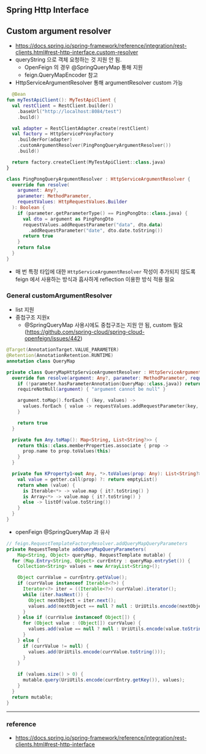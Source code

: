## Spring Http Interface

## Custom argument resolver
- https://docs.spring.io/spring-framework/reference/integration/rest-clients.html#rest-http-interface.custom-resolver
- queryString 으로 객체 요청하는 것 지원 안 됨.
  - OpenFeign 의 경우 @SpringQueryMap 통해 지원
  - feign.QueryMapEncoder 참고
- HttpServiceArgumentResolver 통해 argumentResolver custom 가능

```kotlin
  @Bean
fun myTestApiClient(): MyTestApiClient {
  val restClient = RestClient.builder()
    .baseUrl("http://localhost:8084/test")
    .build()

  val adapter = RestClientAdapter.create(restClient)
  val factory = HttpServiceProxyFactory
    .builderFor(adapter)
    .customArgumentResolver(PingPongQueryArgumentResolver())
    .build()

  return factory.createClient(MyTestApiClient::class.java)
}

class PingPongQueryArgumentResolver : HttpServiceArgumentResolver {
  override fun resolve(
    argument: Any?,
    parameter: MethodParameter,
    requestValues: HttpRequestValues.Builder
  ): Boolean {
    if (parameter.getParameterType() == PingPongDto::class.java) {
      val dto = argument as PingPongDto
      requestValues.addRequestParameter("data", dto.data)
        .addRequestParameter("date", dto.date.toString())
      return true
    }
    return false
  }
}
```
- 매 번 특정 타입에 대한 `HttpServiceArgumentResolver` 작성이 추가되지 않도록 feign 에서 사용하는 방식과 흡사하게 reflection 이용한 방식 적용 필요

### General customArgumentResolver
- list 지원
- 중첩구조 지원x
  - @SpringQueryMap 사용시에도 중첩구조는 지원 안 됨, custom 필요 (https://github.com/spring-cloud/spring-cloud-openfeign/issues/442)
```kotlin
@Target(AnnotationTarget.VALUE_PARAMETER)
@Retention(AnnotationRetention.RUNTIME)
annotation class QueryMap

private class QueryMapHttpServiceArgumentResolver : HttpServiceArgumentResolver {
  override fun resolve(argument: Any?, parameter: MethodParameter, requestValues: HttpRequestValues.Builder): Boolean {
    if (!parameter.hasParameterAnnotation(QueryMap::class.java)) return false
    requireNotNull(argument) { "argument cannot be null" }

    argument.toMap().forEach { (key, values) ->
      values.forEach { value -> requestValues.addRequestParameter(key, value) }
    }

    return true
  }

  private fun Any.toMap(): Map<String, List<String?>> {
    return this::class.memberProperties.associate { prop ->
      prop.name to prop.toValues(this)
    }
  }

  private fun KProperty1<out Any, *>.toValues(prop: Any): List<String?> {
    val value = getter.call(prop) ?: return emptyList()
    return when (value) {
      is Iterable<*> -> value.map { it?.toString() }
      is Array<*> -> value.map { it?.toString() }
      else -> listOf(value.toString())
    }
  }
}
```

- openFeign @SpringQueryMap 과 유사
```java
// feign.RequestTemplateFactoryResolver.addQueryMapQueryParameters
private RequestTemplate addQueryMapQueryParameters(
    Map<String, Object> queryMap, RequestTemplate mutable) {
  for (Map.Entry<String, Object> currEntry : queryMap.entrySet()) {
    Collection<String> values = new ArrayList<String>();

    Object currValue = currEntry.getValue();
    if (currValue instanceof Iterable<?>) {
      Iterator<?> iter = ((Iterable<?>) currValue).iterator();
      while (iter.hasNext()) {
        Object nextObject = iter.next();
        values.add(nextObject == null ? null : UriUtils.encode(nextObject.toString()));
      }
    } else if (currValue instanceof Object[]) {
      for (Object value : (Object[]) currValue) {
        values.add(value == null ? null : UriUtils.encode(value.toString()));
      }
    } else {
      if (currValue != null) {
        values.add(UriUtils.encode(currValue.toString()));
      }
    }

    if (values.size() > 0) {
      mutable.query(UriUtils.encode(currEntry.getKey()), values);
    }
  }
  return mutable;
}
```

---

### reference
- https://docs.spring.io/spring-framework/reference/integration/rest-clients.html#rest-http-interface
